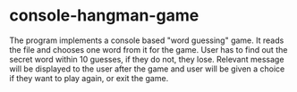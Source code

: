 # console-hangman-game

 The program implements a console based "word guessing"
 game. It reads the file and chooses one word from it for the game. User has
 to find out the secret word within 10 guesses, if they do not, they lose.
 Relevant message will be displayed to the user after the game and user will
 be given a choice if they want to play again, or exit the game.
